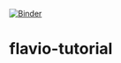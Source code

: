 [![Binder](https://mybinder.org/badge.svg)](https://mybinder.org/v2/gh/DavidMStraub/flavio-tutorial/master)

# flavio-tutorial
